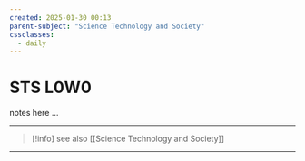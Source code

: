 ```yaml
---
created: 2025-01-30 00:13
parent-subject: "Science Technology and Society"  
cssclasses:
  - daily
---
```


# STS L0W0

notes here ...




























---
> [!info] see also [[Science Technology and Society]] 
---



	
